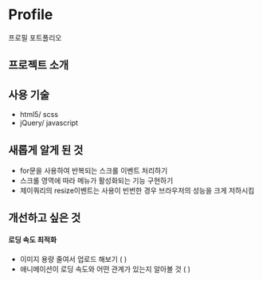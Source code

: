 # Profile
프로필 포트폴리오

## 프로젝트 소개


## 사용 기술
- html5/ scss
- jQuery/ javascript

## 새롭게 알게 된 것
- for문을 사용하여 반복되는 스크롤 이벤트 처리하기
- 스크롤 영역에 따라 메뉴가 활성화되는 기능 구현하기
- 제이쿼리의 resize이벤트는 사용이 빈번한 경우 브라우저의 성능을 크게 저하시킴

## 개선하고 싶은 것
#### 로딩 속도 최적화
- 이미지 용량 줄여서 업로드 해보기 ( )
- 애니메이션이 로딩 속도와 어떤 관계가 있는지 알아볼 것 ( )

